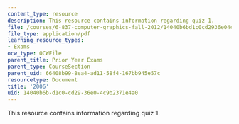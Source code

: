 ```yaml
---
content_type: resource
description: This resource contains information regarding quiz 1.
file: /courses/6-837-computer-graphics-fall-2012/14040b6bd1c0cd2936e04c9b2371e4a0_MIT6_837F12_2006_qz_1.pdf
file_type: application/pdf
learning_resource_types:
- Exams
ocw_type: OCWFile
parent_title: Prior Year Exams
parent_type: CourseSection
parent_uid: 66408b99-8ea4-ad11-58f4-167bb945e57c
resourcetype: Document
title: '2006'
uid: 14040b6b-d1c0-cd29-36e0-4c9b2371e4a0
---
```

This resource contains information regarding quiz 1.

